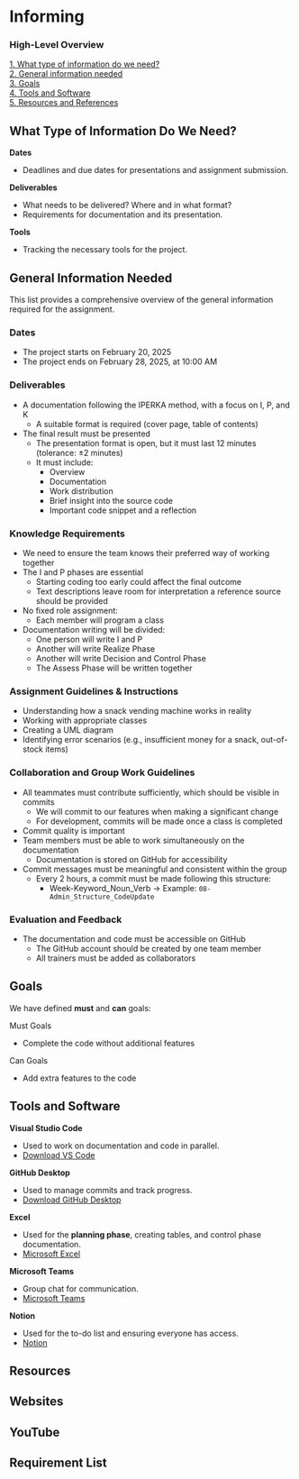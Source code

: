 # Informing

### High-Level Overview
[1. What type of information do we need?](link)  
[2. General information needed](link)  
[3. Goals](link)  
[4. Tools and Software](link)  
[5. Resources and References](link)  

## What Type of Information Do We Need?

**Dates**  
- Deadlines and due dates for presentations and assignment submission.  

**Deliverables**  
- What needs to be delivered? Where and in what format?  
- Requirements for documentation and its presentation.  

**Tools**  
- Tracking the necessary tools for the project.  

## General Information Needed
This list provides a comprehensive overview of the general information required for the assignment.  

### Dates
- The project starts on February 20, 2025  
- The project ends on February 28, 2025, at 10:00 AM 

### Deliverables
- A documentation following the IPERKA method, with a focus on I, P, and K  
  - A suitable format is required (cover page, table of contents)  
- The final result must be presented  
  - The presentation format is open, but it must last 12 minutes (tolerance: ±2 minutes)  
  - It must include:  
    - Overview  
    - Documentation  
    - Work distribution  
    - Brief insight into the source code  
    - Important code snippet and a reflection  

### Knowledge Requirements
- We need to ensure the team knows their preferred way of working together  
- The I and P phases are essential  
  - Starting coding too early could affect the final outcome  
  - Text descriptions leave room for interpretation a reference source should be provided  
- No fixed role assignment:  
  - Each member will program a class  
- Documentation writing will be divided:  
    - One person will write I and P  
    - Another will write Realize Phase  
    - Another will write Decision and Control Phase 
    - The Assess Phase will be written together  

### Assignment Guidelines & Instructions
- Understanding how a snack vending machine works in reality  
- Working with appropriate classes  
- Creating a UML diagram  
- Identifying error scenarios (e.g., insufficient money for a snack, out-of-stock items)  

### Collaboration and Group Work Guidelines
- All teammates must contribute sufficiently, which should be visible in commits  
  - We will commit to our features when making a significant change  
  - For development, commits will be made once a class is completed  
- Commit quality is important  
- Team members must be able to work simultaneously on the documentation 
  - Documentation is stored on GitHub for accessibility 
- Commit messages must be meaningful and consistent within the group  
  - Every 2 hours, a commit must be made following this structure:  
    - Week-Keyword_Noun_Verb → Example: `08-Admin_Structure_CodeUpdate`  

### Evaluation and Feedback
- The documentation and code must be accessible on GitHub  
  - The GitHub account should be created by one team member  
  - All trainers must be added as collaborators  

## Goals
We have defined **must** and **can** goals:  

Must Goals
- Complete the code without additional features

Can Goals
- Add extra features to the code

## Tools and Software

**Visual Studio Code**  
- Used to work on documentation and code in parallel.  
- [Download VS Code](https://code.visualstudio.com/)  

**GitHub Desktop**  
- Used to manage commits and track progress.  
- [Download GitHub Desktop](https://github.com/)  

**Excel**  
- Used for the **planning phase**, creating tables, and control phase documentation.  
- [Microsoft Excel](https://www.microsoft.com/en-us/microsoft-365/excel)  

**Microsoft Teams**  
- Group chat for communication.  
- [Microsoft Teams](https://www.microsoft.com/en/microsoft-teams/group-chat-software)  

**Notion**  
- Used for the to-do list and ensuring everyone has access.  
- [Notion](https://www.notion.so/de/desktop)  

## Resources

**Websites**
- 

**YouTube**
- 

**Requirement List**
- 
